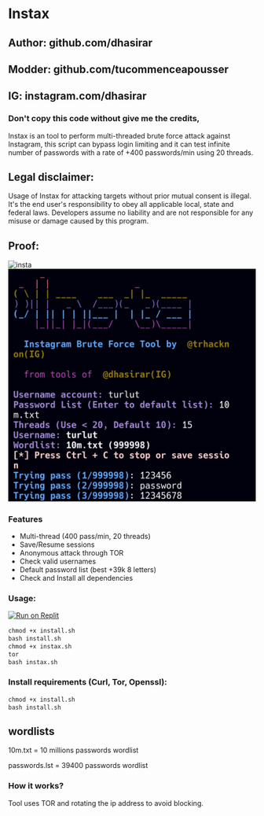 # Instax
## Author: github.com/dhasirar
## Modder: github.com/tucommenceapousser
## IG: instagram.com/dhasirar
### Don't copy this code without give me the credits, 
Instax is an tool to perform multi-threaded brute force attack against Instagram, this script can bypass login limiting and it can test infinite number of passwords with a rate of +400 passwords/min using 20 threads.

## Legal disclaimer:
Usage of Instax for attacking targets without prior mutual consent is illegal. It's the end user's responsibility to obey all applicable local, state and federal laws. Developers assume no liability and are not responsible for any misuse or damage caused by this program.

## Proof:
![insta](https://user-images.githubusercontent.com/50268203/81773518-694f8800-94b6-11ea-859d-9c2362d71dd4.gif)
![insta](screenn.jpg)
### Features
- Multi-thread (400 pass/min, 20 threads)
- Save/Resume sessions
- Anonymous attack through TOR
- Check valid usernames
- Default password list (best +39k 8 letters)
- Check and Install all dependencies

### Usage:

[![Run on Replit](https://replit.com/badge/github/tucommenceapousser/instax)](https://replit.com/github/tucommenceapousser/instax)
```
chmod +x install.sh
bash install.sh
chmod +x instax.sh
tor
bash instax.sh
```

### Install requirements (Curl, Tor, Openssl):

```
chmod +x install.sh
bash install.sh
```

## wordlists
10m.txt = 10 millions passwords wordlist 

passwords.lst = 39400 passwords wordlist

### How it works?
Tool uses TOR and rotating the ip address to avoid blocking. 
